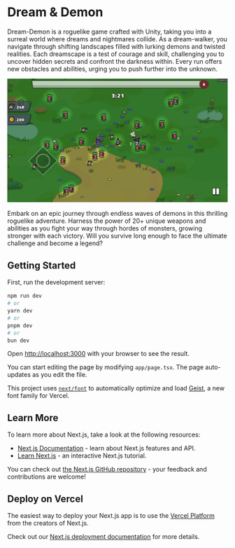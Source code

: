 # Dream & Demon

Dream-Demon is a roguelike game crafted with Unity, taking you into a surreal world where dreams and nightmares collide. As a dream-walker, you navigate through shifting landscapes filled with lurking demons and twisted realities. Each dreamscape is a test of courage and skill, challenging you to uncover hidden secrets and confront the darkness within. Every run offers new obstacles and abilities, urging you to push further into the unknown.

![Dream & Demon Gameplay](https://github.com/echo-play/dream-demon/blob/main/public/game/asset.jpg?raw=true)

Embark on an epic journey through endless waves of demons in this thrilling roguelike adventure. Harness the power of 20+ unique weapons and abilities as you fight your way through hordes of monsters, growing stronger with each victory. Will you survive long enough to face the ultimate challenge and become a legend?

## Getting Started

First, run the development server:

```bash
npm run dev
# or
yarn dev
# or
pnpm dev
# or
bun dev
```

Open [http://localhost:3000](http://localhost:3000) with your browser to see the result.

You can start editing the page by modifying `app/page.tsx`. The page auto-updates as you edit the file.

This project uses [`next/font`](https://nextjs.org/docs/app/building-your-application/optimizing/fonts) to automatically optimize and load [Geist](https://vercel.com/font), a new font family for Vercel.

## Learn More

To learn more about Next.js, take a look at the following resources:

- [Next.js Documentation](https://nextjs.org/docs) - learn about Next.js features and API.
- [Learn Next.js](https://nextjs.org/learn) - an interactive Next.js tutorial.

You can check out [the Next.js GitHub repository](https://github.com/vercel/next.js) - your feedback and contributions are welcome!

## Deploy on Vercel

The easiest way to deploy your Next.js app is to use the [Vercel Platform](https://vercel.com/new?utm_medium=default-template&filter=next.js&utm_source=create-next-app&utm_campaign=create-next-app-readme) from the creators of Next.js.

Check out our [Next.js deployment documentation](https://nextjs.org/docs/app/building-your-application/deploying) for more details.
